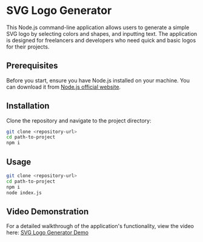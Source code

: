 # SVG Logo Generator

This Node.js command-line application allows users to generate a simple SVG logo by selecting colors and shapes, and inputting text. The application is designed for freelancers and developers who need quick and basic logos for their projects.

## Prerequisites

Before you start, ensure you have Node.js installed on your machine. You can download it from [Node.js official website](https://nodejs.org/).

## Installation

Clone the repository and navigate to the project directory:

```bash
git clone <repository-url>
cd path-to-project
npm i
```

## Usage

```bash
git clone <repository-url>
cd path-to-project
npm i
node index.js
```

## Video Demonstration

For a detailed walkthrough of the application's functionality, view the video here:
[SVG Logo Generator Demo](https://drive.google.com/file/d/1Rif8t6KycPBQEv9Qx9Yb03hQshGIbB6b/view?usp=sharing)
